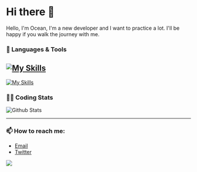 # Hi there 👋

Hello, I'm Ocean, I'm a new developer and I want to practice a lot. I'll be happy if you walk the journey with me.

### 🔧 Languages & Tools
[![My Skills](https://skillicons.dev/icons?i=py)](https://skillicons.dev)
---
[![My Skills](https://skillicons.dev/icons?i=discord,bots,github,windows,pycharm)](https://skillicons.dev)

### 👨‍💻 Coding Stats
![Github Stats](https://github-readme-stats.vercel.app/api?username=Ocean-offical&show_icons=true&theme=holi)


---
### 📫 How to reach me:
- [Email](astro.development.de@gmail.com)
- [Twitter](https://x.com/real_thebeast)

[![](https://visitcount.itsvg.in/api?id=Ocean-offical&label=Was%20machst%20du%20Hier%3F&color=1&icon=5&pretty=false)](https://visitcount.itsvg.in)
